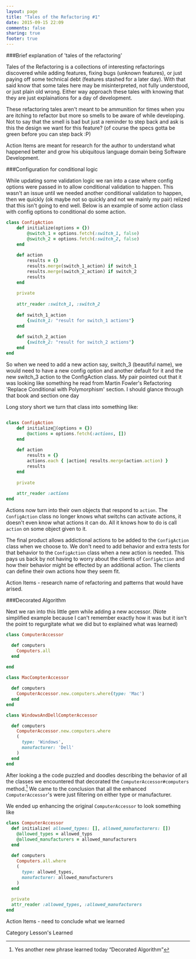 ```yaml
---
layout: page
title: "Tales of the Refactoring #1"
date: 2015-09-15 22:09
comments: false
sharing: true
footer: true
---
```

###Brief explanation of 'tales of the refactoring'

Tales of the Refactoring is a collections of interesting refactorings discovered while adding features, fixing bugs (unknown features), or just paying off some technical debt (features stashed for a later day). With that said know that some tales here may be misinterpreted, not fully understood, or just plain old wrong. Either way approach these tales with knowing that they are just explainations for a day of development.

These refactoring tales aren't meant to be ammunition for times when you are itching to refactor but more so  smells to be aware of while developing. Not to say that the smell is bad but just a reminder to step back and ask is this the design we want for this feature? (of course the specs gotta be green before you can step back :P) 

Action Items are meant for research for the author to understand what happened better and grow his ubiquitous language domain being Software Development.


###Configuration for conditional logic

While updating some validation logic we ran into a case where config options were passed in to allow conditional validation to happen. This wasn't an issue  until we needed another conditional validation to happen, then we quickly (ok maybe not so quickly and not we mainly my pair) relized that this isn't going to end well. Below is an example of some action class with config options to conditional do some action. 

~~~ruby
class ConfigAction
    def initialize(options = {})
        @switch_1 = options.fetch(:switch_1, false)
        @switch_2 = options.fetch(:switch_2, false)
    end
    
    def action 
        results = {}
        results.merge(switch_1_action) if switch_1       
        results.merge(switch_2_action) if switch_2
        results
    end
    
    private 
    
    attr_reader :switch_1, :switch_2
    
    def switch_1_action
        {switch_1: "result for switch_1 actions"}
    end
    
    def switch_2_action
        {switch_2: "result for switch_2 actions"}
    end
end
~~~

So when we need to add a new action say, switch_3 (beautiful name), we would need to have a new config option and another default for it and the new switch_3 action to the ConfigAction class.
My pair pointed out that it was looking like something he read from Martin Fowler's Refactoring 'Replace Conditional with Polymorphism' section. I should glance through that book and section one day

Long story short we turn that class into something like:

~~~ruby

class ConfigAction
    def initialize(options = {})
        @actions = options.fetch(:actions, [])
    end
    
    def action
        results = {}
        actions.each { |action| results.merge(action.action) }
        results
    end
    
    private
    
    attr_reader :actions
end
~~~

Actions now turn into their own objects that respond to `action`. The `ConfigAction` class no longer knows what switchs can activate actions, it doesn't even know what actions it can do. All it knows how to do is call `action` on some object given to it.   

The final product allows addictional actions to be added to the `ConfigAction` class when we choose to. We don't need to add behavior and extra tests for that behavior to the `ConfigAction` class when a new action is needed. This pays us back by not having to worry about the clients of `ConfigAction` and how their behavior might be effected by an additional action. The clients can define their own actions how they seem fit.

Action Items - research name of refactoring and patterns that would have arised.

###Decorated Algorithm

Next we ran into this little gem while adding a new accessor.
(Note simplified example because I can't remember exactly how it was but it isn't the point to regurgitate what we did but to explained what was learned)

~~~ruby
class ComputerAccessor

  def computers
    Computers.all
  end
 
end

class MacCompterAccessor

  def computers
    ComputerAccessor.new.computers.where(type: 'Mac')
  end
end

class WindowsAndDellCompterAccessor

  def computers
    ComputerAccessor.new.computers.where
    (
      type: 'Windows',
      manufacturer: 'Dell'
    ) 
  end
end
~~~

After looking a the code puzzled and doodles describing the behavior of all the classes we encountered that decorated the `ComputerAccessor#computers` method.[^decorated] We came to the conclusion that all the enhanced `ComputerAccessor`'s were just filtering on either type or manufacturer. 

We ended up enhancing the original `ComputerAccessor` to look something like

~~~ruby
class ComputerAccessor
  def initialize( allowed_types: [], allowed_manufacturers: [])
    @allowed_types = allowed_typs
    @allowed_manufacturers = allowed_manufacturers
  end
    
  def computers
    Computers.all.where
    (
      type: allowed_types, 
      manufacturer: allowed_manufacturers
    )
  end
  
  private 
  attr_reader :allowed_types, :allowed_manufacturers
end
~~~

Action Items - need to conclude what we learned

Category Lesson's Learned

[^decorated]: Yes another new phrase learned today <q>Decorated Algorithm</q>

